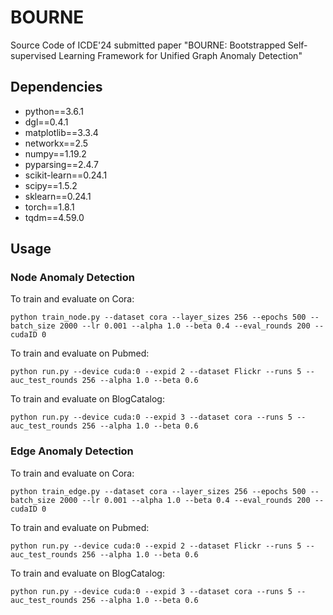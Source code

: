 # BOURNE
Source Code of ICDE'24 submitted paper "BOURNE: Bootstrapped Self-supervised Learning Framework for Unified Graph Anomaly Detection"

## Dependencies
+ python==3.6.1
+ dgl==0.4.1
+ matplotlib==3.3.4
+ networkx==2.5
+ numpy==1.19.2
+ pyparsing==2.4.7
+ scikit-learn==0.24.1
+ scipy==1.5.2
+ sklearn==0.24.1
+ torch==1.8.1
+ tqdm==4.59.0

## Usage
### Node Anomaly Detection
To train and evaluate on Cora:
```
python train_node.py --dataset cora --layer_sizes 256 --epochs 500 --batch_size 2000 --lr 0.001 --alpha 1.0 --beta 0.4 --eval_rounds 200 --cudaID 0
```
To train and evaluate on Pubmed:
```
python run.py --device cuda:0 --expid 2 --dataset Flickr --runs 5 --auc_test_rounds 256 --alpha 1.0 --beta 0.6
```
To train and evaluate on BlogCatalog:
```
python run.py --device cuda:0 --expid 3 --dataset cora --runs 5 --auc_test_rounds 256 --alpha 1.0 --beta 0.6
```

### Edge Anomaly Detection
To train and evaluate on Cora:
```
python train_edge.py --dataset cora --layer_sizes 256 --epochs 500 --batch_size 2000 --lr 0.001 --alpha 1.0 --beta 0.4 --eval_rounds 200 --cudaID 0
```
To train and evaluate on Pubmed:
```
python run.py --device cuda:0 --expid 2 --dataset Flickr --runs 5 --auc_test_rounds 256 --alpha 1.0 --beta 0.6
```
To train and evaluate on BlogCatalog:
```
python run.py --device cuda:0 --expid 3 --dataset cora --runs 5 --auc_test_rounds 256 --alpha 1.0 --beta 0.6
```
